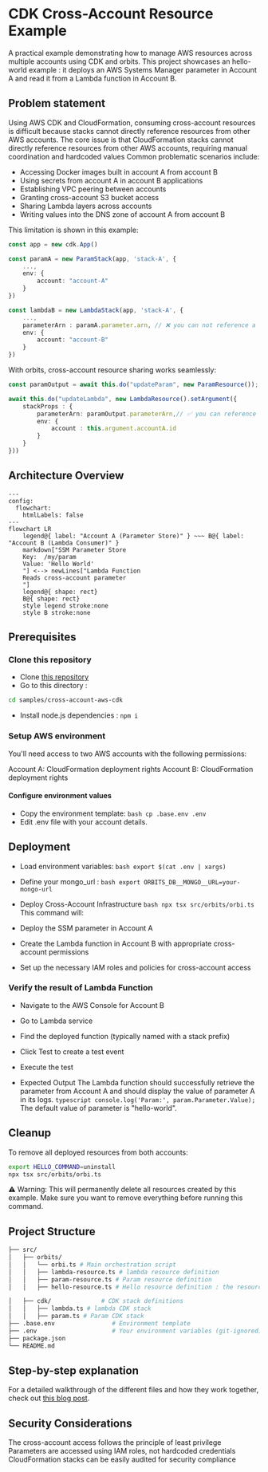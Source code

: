 # CDK Cross-Account Resource Example

A practical example demonstrating how to manage AWS resources across multiple accounts using CDK and orbits. This project showcases an hello-world example : it deploys an AWS Systems Manager parameter in Account A and read it from a Lambda function in Account B.

## Problem statement

Using AWS CDK and CloudFormation, consuming cross-account resources is difficult because stacks cannot directly reference resources from other AWS accounts. The core issue is that CloudFormation stacks cannot directly reference resources from other AWS accounts, requiring manual coordination and hardcoded values
Common problematic scenarios include:
- Accessing Docker images built in account A from account B
- Using secrets from account A in account B applications
- Establishing VPC peering between accounts
- Granting cross-account S3 bucket access
- Sharing Lambda layers across accounts
- Writing values into the DNS zone of account A from account B

This limitation is shown in this example:
```typescript
const app = new cdk.App()

const paramA = new ParamStack(app, 'stack-A', {
    ...,
    env: {
        account: "account-A"
    }
})

const lambdaB = new LambdaStack(app, 'stack-A', {
    ...,
    parameterArn : paramA.parameter.arn, // ❌ you can not reference a resource from a stack from another account
    env: {
        account: "account-B"
    }
})
```

With orbits, cross-account resource sharing works seamlessly:
```typescript
const paramOutput = await this.do("updateParam", new ParamResource());

await this.do("updateLambda", new LambdaResource().setArgument({
    stackProps : {
        parameterArn: paramOutput.parameterArn,// ✅ you can reference any stack
        env: {
            account : this.argument.accountA.id
        }
    }
}))
```

## Architecture Overview

```mermaid
---
config:
  flowchart:
    htmlLabels: false
---
flowchart LR
    legend@{ label: "Account A (Parameter Store)" } ~~~ B@{ label: "Account B (Lambda Consumer)" }
    markdown["SSM Parameter Store
    Key:  /my/param
    Value: 'Hello World'
    "] <--> newLines["Lambda Function
    Reads cross-account parameter
    "]
    legend@{ shape: rect}
    B@{ shape: rect}
    style legend stroke:none
    style B stroke:none
```

## Prerequisites

### Clone this repository

- Clone [this repository](https://github.com/LaWebcapsule/orbits)
- Go to this directory : 
```bash
cd samples/cross-account-aws-cdk
```
- Install node.js dependencies : 
`npm i`

### Setup AWS environment
You'll need access to two AWS accounts with the following permissions:

Account A: CloudFormation deployment rights
Account B: CloudFormation deployment rights

#### Configure environment values

- Copy the environment template:
```bash cp .base.env .env```
- Edit .env file with your account details.

## Deployment

- Load environment variables:
```bash export $(cat .env | xargs)```
- Define your mongo_url : 
```bash export ORBITS_DB__MONGO__URL=your-mongo-url```
- Deploy Cross-Account Infrastructure
```bash npx tsx src/orbits/orbi.ts```
This command will:

- Deploy the SSM parameter in Account A
- Create the Lambda function in Account B with appropriate cross-account permissions
- Set up the necessary IAM roles and policies for cross-account access

### Verify the result of Lambda Function

- Navigate to the AWS Console for Account B
- Go to Lambda service
- Find the deployed function (typically named with a stack prefix)
- Click Test to create a test event
- Execute the test

- Expected Output
The Lambda function should successfully retrieve the parameter from Account A and should display the value of parameter A in its logs.
```typescript console.log('Param:', param.Parameter.Value); ```
 The default value of parameter is "hello-world".

## Cleanup
To remove all deployed resources from both accounts:
```bash 
export HELLO_COMMAND=uninstall
npx tsx src/orbits/orbi.ts
```
⚠️ Warning: This will permanently delete all resources created by this example. Make sure you want to remove everything before running this command.

## Project Structure

```bash
├── src/
│   ├── orbits/
│   │   └── orbi.ts # Main orchestration script
│   │   ├── lambda-resource.ts # lambda resource definition
│   │   ├── param-resource.ts # Param resource definition
│   │   ├── hello-resource.ts # Hello resource definition : the resource that make the junction between param and lambda

│   ├── cdk/              # CDK stack definitions
│   │   ├── lambda.ts # lambda CDK stack
│   │   ├── param.ts # Param CDK stack
├── .base.env                # Environment template
├── .env                     # Your environment variables (git-ignored)
├── package.json
└── README.md
```

## Step-by-step explanation

For a detailed walkthrough of the different files and how they work together, check out [this blog post](/blog/2025-06-25-cross-account-cdk.md).

## Security Considerations

The cross-account access follows the principle of least privilege
Parameters are accessed using IAM roles, not hardcoded credentials
CloudFormation stacks can be easily audited for security compliance
